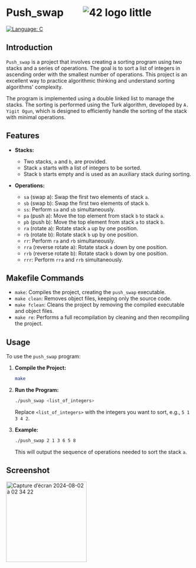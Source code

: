 # Push_swap  &nbsp;&nbsp;&nbsp;&nbsp;&nbsp;&nbsp; ![42 logo little](https://github.com/user-attachments/assets/4cecf5b8-a28e-49c5-a4b1-2030e571a0b3)

[![Language: C](https://img.shields.io/badge/Language-C-blue.svg)](https://en.wikipedia.org/wiki/C_(programming_language))   

## Introduction

`Push_swap` is a project that involves creating a sorting program using two stacks and a series of operations. The goal is to sort a list of integers in ascending order with the smallest number of operations. This project is an excellent way to practice algorithmic thinking and understand sorting algorithms' complexity.

The program is implemented using a double linked list to manage the stacks. The sorting is performed using the Turk algorithm, developed by `A. Yigit Ogun`, which is designed to efficiently handle the sorting of the stack with minimal operations.

## Features

- **Stacks:**
  - Two stacks, `a` and `b`, are provided.
  - Stack `a` starts with a list of integers to be sorted.
  - Stack `b` starts empty and is used as an auxiliary stack during sorting.

- **Operations:**
  - `sa` (swap a): Swap the first two elements of stack `a`.
  - `sb` (swap b): Swap the first two elements of stack `b`.
  - `ss`: Perform `sa` and `sb` simultaneously.
  - `pa` (push a): Move the top element from stack `b` to stack `a`.
  - `pb` (push b): Move the top element from stack `a` to stack `b`.
  - `ra` (rotate a): Rotate stack `a` up by one position.
  - `rb` (rotate b): Rotate stack `b` up by one position.
  - `rr`: Perform `ra` and `rb` simultaneously.
  - `rra` (reverse rotate a): Rotate stack `a` down by one position.
  - `rrb` (reverse rotate b): Rotate stack `b` down by one position.
  - `rrr`: Perform `rra` and `rrb` simultaneously.

## Makefile Commands

- `make`: Compiles the project, creating the `push_swap` executable.
- `make clean`: Removes object files, keeping only the source code.
- `make fclean`: Cleans the project by removing the compiled executable and object files.
- `make re`: Performs a full recompilation by cleaning and then recompiling the project.

## Usage

To use the `push_swap` program:

1. **Compile the Project:**

    ```sh
    make
    ```

2. **Run the Program:**

    ```sh
    ./push_swap <list_of_integers>
    ```

    Replace `<list_of_integers>` with the integers you want to sort, e.g., `5 1 3 4 2`.

3. **Example:**

    ```sh
    ./push_swap 2 1 3 6 5 8
    ```

    This will output the sequence of operations needed to sort the stack `a`.

## Screenshot

<img width="218" alt="Capture d’écran 2024-08-02 à 02 34 22" src="https://github.com/user-attachments/assets/234f4b74-4dd4-450c-814f-51d8820389b0">
